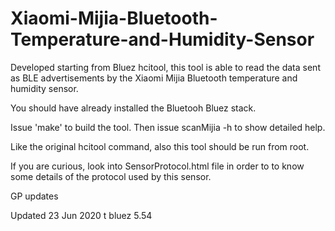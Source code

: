 # Xiaomi-Mijia-Bluetooth-Temperature-and-Humidity-Sensor

Developed starting from Bluez hcitool, this tool is able to
read the data sent as BLE advertisements by the Xiaomi
Mijia Bluetooth temperature and humidity sensor.

You should have already installed the Bluetooh Bluez stack.

Issue 'make' to build the tool. 
Then issue scanMijia -h to show detailed help.

Like the original hcitool command, also this tool should be
run from root.

If you are curious, look into SensorProtocol.html file in order to to
know some details of the protocol used by this sensor.

GP updates

Updated 23 Jun 2020 t bluez 5.54

